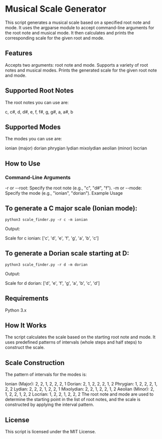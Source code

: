 # Musical Scale Generator
This script generates a musical scale based on a specified root note and mode. It uses the argparse module to accept command-line arguments for the root note and musical mode. It then calculates and prints the corresponding scale for the given root and mode.

## Features
Accepts two arguments: root note and mode.
Supports a variety of root notes and musical modes.
Prints the generated scale for the given root note and mode.
## Supported Root Notes
The root notes you can use are:

c, c#, d, d#, e, f, f#, g, g#, a, a#, b
## Supported Modes
The modes you can use are:

ionian (major)
dorian
phrygian
lydian
mixolydian
aeolian (minor)
locrian
## How to Use
### Command-Line Arguments
-r or --root: Specify the root note (e.g., "c", "d#", "f").
-m or --mode: Specify the mode (e.g., "ionian", "dorian").
Example Usage
## To generate a C major scale (Ionian mode):


```
python3 scale_finder.py -r c -m ionian
```
Output:

Scale for c ionian: ['c', 'd', 'e', 'f', 'g', 'a', 'b', 'c']
## To generate a Dorian scale starting at D:

```
python3 scale_finder.py -r d -m dorian
```
Output:


Scale for d dorian: ['d', 'e', 'f', 'g', 'a', 'b', 'c', 'd']
## Requirements
Python 3.x
## How It Works
The script calculates the scale based on the starting root note and mode. It uses predefined patterns of intervals (whole steps and half steps) to construct the scale.

## Scale Construction
The pattern of intervals for the modes is:

Ionian (Major): 2, 2, 1, 2, 2, 2, 1
Dorian: 2, 1, 2, 2, 2, 1, 2
Phrygian: 1, 2, 2, 2, 1, 2, 2
Lydian: 2, 2, 2, 1, 2, 2, 1
Mixolydian: 2, 2, 1, 2, 2, 1, 2
Aeolian (Minor): 2, 1, 2, 2, 1, 2, 2
Locrian: 1, 2, 2, 1, 2, 2, 2
The root note and mode are used to determine the starting point in the list of root notes, and the scale is constructed by applying the interval pattern.

## License
This script is licensed under the MIT License.
